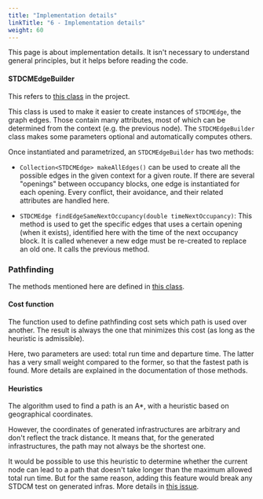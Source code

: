 ```yaml
---
title: "Implementation details"
linkTitle: "6 - Implementation details"
weight: 60
---
```



This page is about implementation details.
It isn't necessary to understand general principles,
but it helps before reading the code.

#### STDCMEdgeBuilder

This refers to
[this class](https://github.com/DGEXSolutions/osrd/blob/dev/core/src/main/java/fr/sncf/osrd/stdcm/graph/STDCMEdgeBuilder.java)
in the project.

This class is used to make it easier to create instances of
`STDCMEdge`, the graph edges. Those contain many attributes,
most of which can be determined from the context (e.g. the
previous node).
The `STDCMEdgeBuilder` class makes some parameters optional
and automatically computes others.

Once instantiated and parametrized, an `STDCMEdgeBuilder` has two methods:


- `Collection<STDCMEdge> makeAllEdges()` can be used to create all
the possible edges in the given context for a given route.
If there are several "openings" between occupancy blocks, one edge
is instantiated for each opening. Every conflict, their avoidance,
and their related attributes are handled here.

- `STDCMEdge findEdgeSameNextOccupancy(double timeNextOccupancy)`:
This method is used to get the specific edges that uses a certain
opening (when it exists), identified here with the time of the next
occupancy block. It is called whenever a new edge must be re-created
to replace an old one. It calls the previous method.


### Pathfinding

The methods mentioned here are defined in
[this class](https://github.com/DGEXSolutions/osrd/blob/dev/core/src/main/java/fr/sncf/osrd/stdcm/graph/STDCMPathfinding.java).

#### Cost function

The function used to define pathfinding cost sets which path
is used over another. The result is always the one that minimizes
this cost (as long as the heuristic is admissible).

Here, two parameters are used: total run time and departure time.
The latter has a very small weight compared to the former,
so that the fastest path is found. More details
are explained in the documentation of those methods.



#### Heuristics

The algorithm used to find a path is an A*, with a heuristic based
on geographical coordinates.

However, the coordinates of generated infrastructures are arbitrary
and don't reflect the track distance. It means that,
for the generated infrastructures, the path may not always be the
shortest one.

It would be possible to use this heuristic to determine whether
the current node can lead to a path that doesn't take
longer than the maximum allowed total run time. But for the same
reason, adding this feature would break any STDCM test on generated
infras. More details in
[this issue](https://github.com/DGEXSolutions/osrd/issues/2818).


